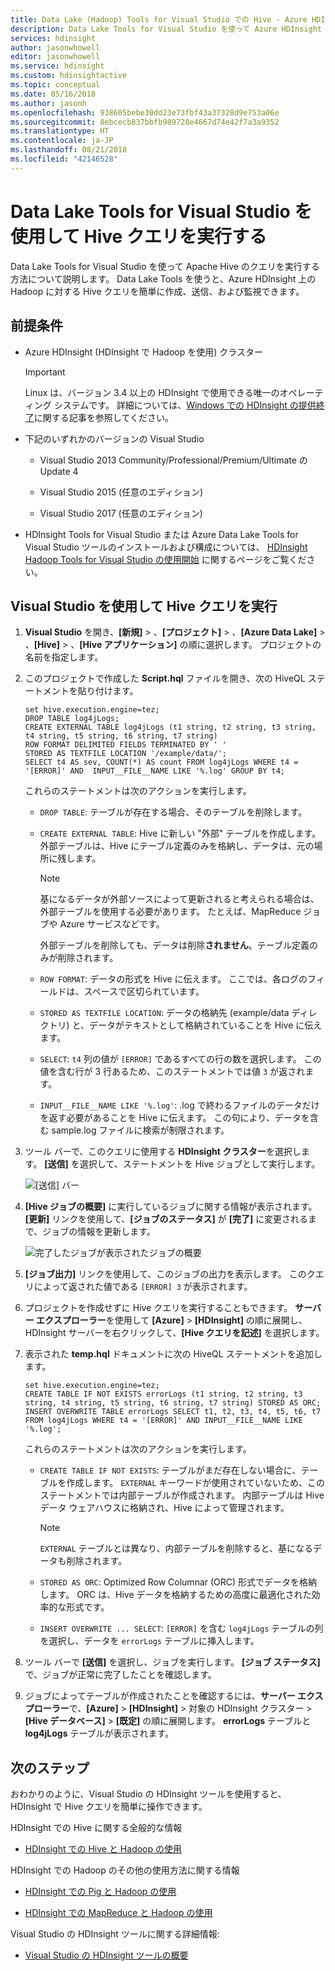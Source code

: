 ```yaml
---
title: Data Lake (Hadoop) Tools for Visual Studio での Hive - Azure HDInsight
description: Data Lake Tools for Visual Studio を使って Azure HDInsight 上の Apache Hadoop で Apache Hive クエリを実行する方法について説明します。
services: hdinsight
author: jasonwhowell
editor: jasonwhowell
ms.service: hdinsight
ms.custom: hdinsightactive
ms.topic: conceptual
ms.date: 05/16/2018
ms.author: jasonh
ms.openlocfilehash: 938605bebe30dd23e73fbf43a37328d9e753a06e
ms.sourcegitcommit: 8ebcecb837bbfb989728e4667d74e42f7a3a9352
ms.translationtype: HT
ms.contentlocale: ja-JP
ms.lasthandoff: 08/21/2018
ms.locfileid: "42146528"
---
```

# <a name="run-hive-queries-using-the-data-lake-tools-for-visual-studio"></a>Data Lake Tools for Visual Studio を使用して Hive クエリを実行する

Data Lake Tools for Visual Studio を使って Apache Hive のクエリを実行する方法について説明します。 Data Lake Tools を使うと、Azure HDInsight 上の Hadoop に対する Hive クエリを簡単に作成、送信、および監視できます。

## <a id="prereq"></a>前提条件

* Azure HDInsight (HDInsight で Hadoop を使用) クラスター

  > [!IMPORTANT]
  > Linux は、バージョン 3.4 以上の HDInsight で使用できる唯一のオペレーティング システムです。 詳細については、[Windows での HDInsight の提供終了](../hdinsight-component-versioning.md#hdinsight-windows-retirement)に関する記事を参照してください。

* 下記のいずれかのバージョンの Visual Studio

    * Visual Studio 2013 Community/Professional/Premium/Ultimate の Update 4

    * Visual Studio 2015 (任意のエディション)

    * Visual Studio 2017 (任意のエディション)

* HDInsight Tools for Visual Studio または Azure Data Lake Tools for Visual Studio ツールのインストールおよび構成については、 [HDInsight Hadoop Tools for Visual Studio の使用開始](apache-hadoop-visual-studio-tools-get-started.md) に関するページをご覧ください。

## <a id="run"></a>Visual Studio を使用して Hive クエリを実行

1. **Visual Studio** を開き、**[新規]** > 、**[プロジェクト]** > 、**[Azure Data Lake]** > 、**[Hive]** > 、**[Hive アプリケーション]** の順に選択します。 プロジェクトの名前を指定します。

2. このプロジェクトで作成した **Script.hql** ファイルを開き、次の HiveQL ステートメントを貼り付けます。

   ```hiveql
   set hive.execution.engine=tez;
   DROP TABLE log4jLogs;
   CREATE EXTERNAL TABLE log4jLogs (t1 string, t2 string, t3 string, t4 string, t5 string, t6 string, t7 string)
   ROW FORMAT DELIMITED FIELDS TERMINATED BY ' '
   STORED AS TEXTFILE LOCATION '/example/data/';
   SELECT t4 AS sev, COUNT(*) AS count FROM log4jLogs WHERE t4 = '[ERROR]' AND  INPUT__FILE__NAME LIKE '%.log' GROUP BY t4;
   ```

    これらのステートメントは次のアクションを実行します。

   * `DROP TABLE`: テーブルが存在する場合、そのテーブルを削除します。

   * `CREATE EXTERNAL TABLE`: Hive に新しい "外部" テーブルを作成します。 外部テーブルは、Hive にテーブル定義のみを格納し、データは、元の場所に残します。

     > [!NOTE]
     > 基になるデータが外部ソースによって更新されると考えられる場合は、外部テーブルを使用する必要があります。 たとえば、MapReduce ジョブや Azure サービスなどです。
     >
     > 外部テーブルを削除しても、データは削除**されません**。テーブル定義のみが削除されます。

   * `ROW FORMAT`: データの形式を Hive に伝えます。 ここでは、各ログのフィールドは、スペースで区切られています。

   * `STORED AS TEXTFILE LOCATION`: データの格納先 (example/data ディレクトリ) と、データがテキストとして格納されていることを Hive に伝えます。

   * `SELECT`: `t4` 列の値が `[ERROR]` であるすべての行の数を選択します。 この値を含む行が 3 行あるため、このステートメントでは値 `3` が返されます。

   * `INPUT__FILE__NAME LIKE '%.log'`: .log で終わるファイルのデータだけを返す必要があることを Hive に伝えます。 この句により、データを含む sample.log ファイルに検索が制限されます。

3. ツール バーで、このクエリに使用する **HDInsight クラスター**を選択します。 **[送信]** を選択して、ステートメントを Hive ジョブとして実行します。

   ![[送信] バー](./media/apache-hadoop-use-hive-visual-studio/toolbar.png)

4. **[Hive ジョブの概要]** に実行しているジョブに関する情報が表示されます。 **[更新]** リンクを使用して、**[ジョブのステータス]** が **[完了]** に変更されるまで、ジョブの情報を更新します。

   ![完了したジョブが表示されたジョブの概要](./media/apache-hadoop-use-hive-visual-studio/jobsummary.png)

5. **[ジョブ出力]** リンクを使用して、このジョブの出力を表示します。 このクエリによって返された値である `[ERROR] 3` が表示されます。

6. プロジェクトを作成せずに Hive クエリを実行することもできます。 **サーバー エクスプローラー**を使用して **[Azure]** > **[HDInsight]** の順に展開し、HDInsight サーバーを右クリックして、**[Hive クエリを記述]** を選択します。

7. 表示された **temp.hql** ドキュメントに次の HiveQL ステートメントを追加します。

   ```hiveql
   set hive.execution.engine=tez;
   CREATE TABLE IF NOT EXISTS errorLogs (t1 string, t2 string, t3 string, t4 string, t5 string, t6 string, t7 string) STORED AS ORC;
   INSERT OVERWRITE TABLE errorLogs SELECT t1, t2, t3, t4, t5, t6, t7 FROM log4jLogs WHERE t4 = '[ERROR]' AND INPUT__FILE__NAME LIKE '%.log';
   ```

    これらのステートメントは次のアクションを実行します。

   * `CREATE TABLE IF NOT EXISTS`: テーブルがまだ存在しない場合に、テーブルを作成します。 `EXTERNAL` キーワードが使用されていないため、このステートメントでは内部テーブルが作成されます。 内部テーブルは Hive データ ウェアハウスに格納され、Hive によって管理されます。

     > [!NOTE]
     > `EXTERNAL` テーブルとは異なり、内部テーブルを削除すると、基になるデータも削除されます。

   * `STORED AS ORC`: Optimized Row Columnar (ORC) 形式でデータを格納します。 ORC は、Hive データを格納するための高度に最適化された効率的な形式です。

   * `INSERT OVERWRITE ... SELECT`: `[ERROR]` を含む `log4jLogs` テーブルの列を選択し、データを `errorLogs` テーブルに挿入します。

8. ツール バーで **[送信]** を選択し、ジョブを実行します。 **[ジョブ ステータス]** で、ジョブが正常に完了したことを確認します。

9. ジョブによってテーブルが作成されたことを確認するには、**サーバー エクスプローラー**で、**[Azure]** > **[HDInsight]** > 対象の HDInsight クラスター > **[Hive データベース]** > **[既定]** の順に展開します。 **errorLogs** テーブルと **log4jLogs** テーブルが表示されます。

## <a id="nextsteps"></a>次のステップ

おわかりのように、Visual Studio の HDInsight ツールを使用すると、HDInsight で Hive クエリを簡単に操作できます。

HDInsight での Hive に関する全般的な情報

* [HDInsight での Hive と Hadoop の使用](hdinsight-use-hive.md)

HDInsight での Hadoop のその他の使用方法に関する情報

* [HDInsight での Pig と Hadoop の使用](hdinsight-use-pig.md)

* [HDInsight での MapReduce と Hadoop の使用](hdinsight-use-mapreduce.md)

Visual Studio の HDInsight ツールに関する詳細情報:

* [Visual Studio の HDInsight ツールの概要](apache-hadoop-visual-studio-tools-get-started.md)

[hdinsight-sdk-documentation]: http://msdnstage.redmond.corp.microsoft.com/library/dn479185.aspx

[azure-purchase-options]: http://azure.microsoft.com/pricing/purchase-options/
[azure-member-offers]: http://azure.microsoft.com/pricing/member-offers/
[azure-free-trial]: http://azure.microsoft.com/pricing/free-trial/

[apache-tez]: http://tez.apache.org
[apache-hive]: http://hive.apache.org/
[apache-log4j]: http://en.wikipedia.org/wiki/Log4j
[hive-on-tez-wiki]: https://cwiki.apache.org/confluence/display/Hive/Hive+on+Tez
[import-to-excel]: http://azure.microsoft.com/documentation/articles/hdinsight-connect-excel-power-query/


[hdinsight-use-oozie]: hdinsight-use-oozie.md
[hdinsight-analyze-flight-data]: hdinsight-analyze-flight-delay-data.md



[hdinsight-storage]: hdinsight-hadoop-use-blob-storage.md

[hdinsight-provision]: hdinsight-hadoop-provision-linux-clusters.md
[hdinsight-submit-jobs]:submit-apache-hadoop-jobs-programmatically.md
[hdinsight-upload-data]: hdinsight-upload-data.md
[hdinsight-get-started]:apache-hadoop-linux-tutorial-get-started.md

[powershell-here-strings]: http://technet.microsoft.com/library/ee692792.aspx

[image-hdi-hive-powershell]: ./media/hdinsight-use-hive/HDI.HIVE.PowerShell.png
[img-hdi-hive-powershell-output]: ./media/hdinsight-use-hive/HDI.Hive.PowerShell.Output.png
[image-hdi-hive-architecture]: ./media/hdinsight-use-hive/HDI.Hive.Architecture.png
